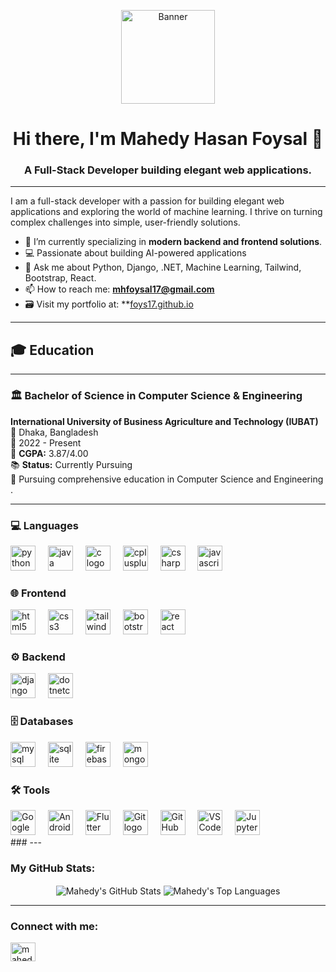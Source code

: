 <p align="center">
  <img height="150" src="https://media.giphy.com/media/M9gbBd9nbDrOTu1Mqx/giphy.gif" alt="Banner">
</p>

<h1 align="center">Hi there, I'm Mahedy Hasan Foysal 👋</h1>
<h3 align="center">A Full-Stack Developer building elegant web applications.</h3>

---

<p align="left">
  I am a full-stack developer with a passion for building elegant web applications and exploring the world of machine learning. I thrive on turning complex challenges into simple, user-friendly solutions.
</p>

- 🌱 I’m currently specializing in **modern backend and frontend solutions**.
- 💻 Passionate about building AI-powered applications
- 💬 Ask me about Python, Django, .NET, Machine Learning, Tailwind, Bootstrap, React.
- 📫 How to reach me: **mhfoysal17@gmail.com**
-  🗃️ Visit my portfolio at: **[foys17.github.io](https://foys17.github.io/Portfolio/)

---

###

## 🎓 Education

---
### 🏛️ Bachelor of Science in Computer Science & Engineering
**International University of Business Agriculture and Technology (IUBAT)**  
📍 Dhaka, Bangladesh  
📅 2022 - Present  
🎯 **CGPA:** 3.87/4.00  
📚 **Status:** Currently Pursuing  
📖 Pursuing comprehensive education in Computer Science and Engineering .

---

<h3 align="left">💻 Languages</h3>

<div align="left">
<!-- Programming Languages -->
<img src="https://cdn.jsdelivr.net/gh/devicons/devicon/icons/python/python-original.svg" height="40" alt="python logo" />
<img width="12" />
<img src="https://cdn.jsdelivr.net/gh/devicons/devicon/icons/java/java-original.svg" height="40" alt="java logo" />
<img width="12" />
<img src="https://cdn.jsdelivr.net/gh/devicons/devicon/icons/c/c-original.svg" height="40" alt="c logo" />
<img width="12" />
<img src="https://cdn.jsdelivr.net/gh/devicons/devicon/icons/cplusplus/cplusplus-original.svg" height="40" alt="cplusplus logo" />
<img width="12" />
<img src="https://cdn.jsdelivr.net/gh/devicons/devicon/icons/csharp/csharp-original.svg" height="40" alt="csharp logo" />
<img width="12" />
<img src="https://www.google.com/search?q=https://cdn.jsdelivr.net/gh/devicons/devicon/icons/javascript/javascript-original.svg" height="40" alt="javascript logo" />
</div>

<h3 align="left">🌐 Frontend</h3>
<div align="left">
<!-- Frontend Libraries -->
<img src="https://cdn.jsdelivr.net/gh/devicons/devicon/icons/html5/html5-original.svg" height="40" alt="html5 logo" />
<img width="12" />
<img src="https://cdn.jsdelivr.net/gh/devicons/devicon/icons/css3/css3-original.svg" height="40" alt="css3 logo" />
<img width="12" />
<img src="https://www.google.com/search?q=https://cdn.jsdelivr.net/gh/devicons/devicon/icons/tailwindcss/tailwindcss-original.svg" height="40" alt="tailwindcss logo" />
<img width="12" />
<img src="https://www.google.com/search?q=https://cdn.jsdelivr.net/gh/devicons/devicon/icons/bootstrap/bootstrap-original.svg" height="40" alt="bootstrap logo" />
<img width="12" />
<img src="https://www.google.com/search?q=https://cdn.jsdelivr.net/gh/devicons/devicon/icons/react/react-original.svg" height="40" alt="react logo" />
</div>

<h3 align="left">⚙️ Backend</h3>
<div align="left">
<!-- Backend Frameworks -->
<img src="https://www.google.com/search?q=https://cdn.jsdelivr.net/gh/devicons/devicon/icons/django/django-plain.svg" height="40" alt="django logo" />
<img width="12" />
<img src="https://www.google.com/search?q=https://cdn.jsdelivr.net/gh/devicons/devicon/icons/dotnetcore/dotnetcore-original.svg" height="40" alt="dotnetcore logo" />
</div>

<h3 align="left">🗄️ Databases</h3>
<div align="left">
<!-- Databases -->
<img src="https://cdn.jsdelivr.net/gh/devicons/devicon/icons/mysql/mysql-original.svg" height="40" alt="mysql logo" />
<img width="12" />
<img src="https://cdn.jsdelivr.net/gh/devicons/devicon/icons/sqlite/sqlite-original.svg" height="40" alt="sqlite logo" />
<img width="12" />
<img src="https://cdn.jsdelivr.net/gh/devicons/devicon/icons/firebase/firebase-plain.svg" height="40" alt="firebase logo" />
<img width="12" />
<img src="https://cdn.jsdelivr.net/gh/devicons/devicon/icons/mongodb/mongodb-original.svg" height="40" alt="mongodb logo" />
</div>
<h3 align="left">🛠 Tools</h3>
<div align="left">
<!-- Tools & Platforms -->
<img src="https://cdn.jsdelivr.net/gh/devicons/devicon/icons/googlecolab/googlecolab-original.svg" height="40" alt="Google Colab logo" />
<img width="12" />
<img src="https://cdn.jsdelivr.net/gh/devicons/devicon/icons/androidstudio/androidstudio-original.svg" height="40" alt="Android Studio new logo" />
<img width="12" />
<img src="https://cdn.jsdelivr.net/gh/devicons/devicon/icons/flutter/flutter-original.svg" height="40" alt="Flutter logo" />
<img width="12" />
<img src="https://cdn.jsdelivr.net/gh/devicons/devicon/icons/git/git-original.svg" height="40" alt="Git logo" />
<img width="12" />
<img src="https://cdn.jsdelivr.net/gh/devicons/devicon/icons/github/github-original.svg" height="40" alt="GitHub logo" />
<img width="12" />
<img src="https://cdn.jsdelivr.net/gh/devicons/devicon/icons/vscode/vscode-original.svg" height="40" alt="VS Code logo" />
<img width="12" />
<img src="https://cdn.jsdelivr.net/gh/devicons/devicon/icons/jupyter/jupyter-original.svg" height="40" alt="Jupyter logo" />
</div>
###
---

<h3 align="left">My GitHub Stats:</h3>
<p align="center">
  <img align="center" src="https://github-readme-stats.vercel.app/api?username=Foys17&show_icons=true&locale=en&theme=tokyonight" alt="Mahedy's GitHub Stats" />
  <img align="center" src="https://github-readme-stats.vercel.app/api/top-langs?username=Foys17&layout=compact&locale=en&theme=tokyonight" alt="Mahedy's Top Languages" />
</p>

---

<h3 align="left">Connect with me:</h3>
<p align="left">
<a href="https://linkedin.com/in/mahedy-hasan-foysal-b03175350" target="blank"><img align="center" src="https://raw.githubusercontent.com/rahuldkjain/github-profile-readme-generator/master/src/images/icons/Social/linked-in-alt.svg" alt="mahedy-hasan-foysal" height="30" width="40" /></a>
</p>
